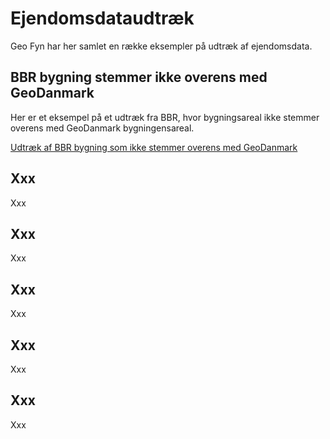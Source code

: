 # Ejendomsdataudtræk
Geo Fyn har her samlet en række eksempler på udtræk af ejendomsdata.

## BBR bygning stemmer ikke overens med GeoDanmark
Her er et eksempel på et udtræk fra BBR, hvor bygningsareal ikke stemmer overens med GeoDanmark bygningensareal.

[Udtræk af BBR bygning som ikke stemmer overens med GeoDanmark](udtraek_af_bbr_bygning_som_ikke_stemmer_overens_med_geodanmark.sql)

## Xxx
Xxx

## Xxx
Xxx

## Xxx
Xxx

## Xxx
Xxx

## Xxx
Xxx
